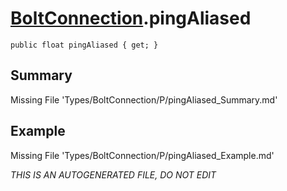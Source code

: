 # [BoltConnection](Types/BoltConnection.md).pingAliased
`public float pingAliased { get; }`
## Summary
Missing File 'Types/BoltConnection/P/pingAliased_Summary.md'
## Example
Missing File 'Types/BoltConnection/P/pingAliased_Example.md'

*THIS IS AN AUTOGENERATED FILE, DO NOT EDIT*
